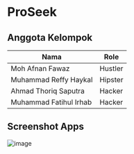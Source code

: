 # ProSeek
## Anggota Kelompok

| Nama                       | Role    |
| -------------------------- | ------- |
| Moh Afnan Fawaz            | Hustler |
| Muhammad Reffy Haykal      | Hipster |
| Ahmad Thoriq Saputra       | Hacker  |
| Muhammad Fatihul Irhab     | Hacker  |

## Screenshot Apps
![image](https://github.com/muhhul/ProSeek/assets/114352106/250189ad-bdfa-4a18-8701-25d44b3f44b7)

